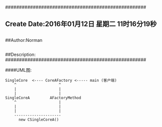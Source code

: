 ###################################################
## Create Date:2016年01月12日 星期二 11时16分19秒
##
##Author:Norman
##
##Description: 
###################################################

####UML图:
    
    SingleCore  <---- CoreAFactory <----- main (客户端)
        ^                   ^
        |                   |
        |                   |
    SingleCoreA         AFactoryMethod
        ^                   |
        |                   |
        |                   |
        ---------------------
          new CSingleCoreA()
